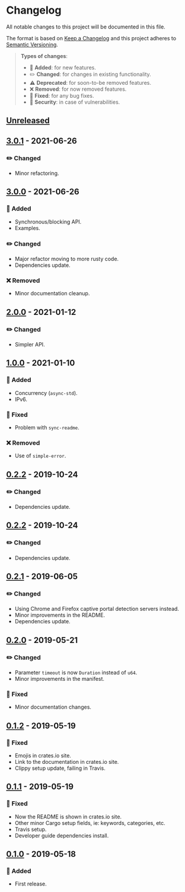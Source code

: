 # Changelog

All notable changes to this project will be documented in this file.

The format is based on [Keep a Changelog](http://keepachangelog.com/en/1.0.0/)
and this project adheres to [Semantic Versioning](http://semver.org/spec/v2.0.0.html).

> **Types of changes**:
>
> - 🎉 **Added**: for new features.
> - ✏️ **Changed**: for changes in existing functionality.
> - ⚠️ **Deprecated**: for soon-to-be removed features.
> - ❌ **Removed**: for now removed features.
> - 🐛 **Fixed**: for any bug fixes.
> - 👾 **Security**: in case of vulnerabilities.

## [Unreleased]

## [3.0.1] - 2021-06-26

### ✏️ Changed

- Minor refactoring.

## [3.0.0] - 2021-06-26

### 🎉 Added

- Synchronous/blocking API.
- Examples.

### ✏️ Changed

- Major refactor moving to more rusty code.
- Dependencies update.

### ❌ Removed

- Minor documentation cleanup.

## [2.0.0] - 2021-01-12

### ✏️ Changed

- Simpler API.

## [1.0.0] - 2021-01-10

### 🎉 Added

- Concurrency (`async-std`).
- IPv6.

### 🐛 Fixed

- Problem with `sync-readme`.

### ❌ Removed

- Use of `simple-error`.

## [0.2.2] - 2019-10-24

### ✏️ Changed

- Dependencies update.

## [0.2.2] - 2019-10-24

### ✏️ Changed

- Dependencies update.

## [0.2.1] - 2019-06-05

### ✏️ Changed

- Using Chrome and Firefox captive portal detection servers instead.
- Minor improvements in the README.
- Dependencies update.

## [0.2.0] - 2019-05-21

### ✏️ Changed

- Parameter `timeout` is now `Duration` instead of `u64`.
- Minor improvements in the manifest.

### 🐛 Fixed

- Minor documentation changes.

## [0.1.2] - 2019-05-19

### 🐛 Fixed

- Emojis in crates.io site.
- Link to the documentation in crates.io site.
- Clippy setup update, failing in Travis.

## [0.1.1] - 2019-05-19

### 🐛 Fixed

- Now the README is shown in crates.io site.
- Other minor Cargo setup fields, ie: keywords, categories, etc.
- Travis setup.
- Developer guide dependencies install.

## [0.1.0] - 2019-05-18

### 🎉 Added

- First release.

[unreleased]: https://github.com/jesusprubio/online/compare/v3.0.1...HEAD
[3.0.1]: https://github.com/jesusprubio/online/compare/v3.0.0...v3.0.1
[3.0.0]: https://github.com/jesusprubio/online/compare/v2.0.0...v3.0.0
[2.0.0]: https://github.com/jesusprubio/online/compare/v1.0.0...v2.0.0
[1.0.0]: https://github.com/jesusprubio/online/compare/v0.2.2...v1.0.0
[0.2.2]: https://github.com/jesusprubio/online/compare/v0.2.1...v0.2.2
[0.2.1]: https://github.com/jesusprubio/online/compare/v0.2.0...v0.2.1
[0.2.0]: https://github.com/jesusprubio/online/compare/v0.1.2...v0.2.0
[0.1.2]: https://github.com/jesusprubio/online/compare/v0.1.0...v0.1.2
[0.1.1]: https://github.com/jesusprubio/online/compare/v0.1.0...v0.1.1
[0.1.0]: https://github.com/jesusprubio/online/compare/v.0.0.1...v0.1.0
[0.0.1]: https://github.com/jesusprubio/online/compare/f855db0341fd9e60f30c507ea5ac92d139b5b7b3...v0.0.1
